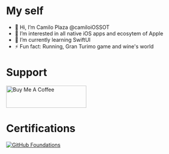 # My self

- 👋 Hi, I’m Camilo Plaza @camiloiOSSOT
- 👀 I’m interested in all native iOS apps and ecosytem of Apple
- 🌱 I’m currently learning SwiftUI
- ⚡ Fun fact: Running, Gran Turimo game and wine's world

# Support

<a href="https://www.buymeacoffee.com/cplazaiOSSOT" target="_blank"><img src="https://cdn.buymeacoffee.com/buttons/v2/default-yellow.png" alt="Buy Me A Coffee" style="height: 60px !important;width: 217px !important;" ></a>

# Certifications

<!--START_SECTION:badges-->
[![GitHub Foundations](https://images.credly.com/size/110x110/images/024d0122-724d-4c5a-bd83-cfe3c4b7a073/image.png)](http://www.credly.com/badges/e4f571e1-0f29-45e5-9bca-94d8cad1f4a0 "GitHub Foundations")
<!--END_SECTION:badges-->

<!--- 
- 💞️ I’m looking to collaborate on ...
- 📫 How to reach me ...
- 😄 Pronouns: ...
- ⚡ Fun fact: ...
--->



<!---
camiloiOSSOT/camiloiOSSOT is a ✨ special ✨ repository because its `README.md` (this file) appears on your GitHub profile.
You can click the Preview link to take a look at your changes.
--->
